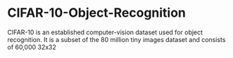 # CIFAR-10-Object-Recognition
CIFAR-10 is an established computer-vision dataset used for object recognition. It is a subset of the 80 million tiny images dataset and consists of 60,000 32x32
